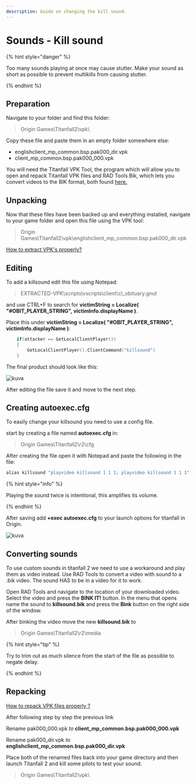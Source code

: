 ```yaml
---
description: Guide on changing the kill sound.
---
```


# Sounds - Kill sound

{% hint style="danger" %}

Too many sounds playing at once may cause stutter. Make your sound as short as possible to prevent multikills from causing stutter.

{% endhint %}

## Preparation <a id="preparation"></a>

Navigate to your folder and find this folder:

> Origin Games\Titanfall2\vpk\

Copy these file and paste them in an empty folder somewhere else:

* englishclient\_mp\_common.bsp.pak000\_dir.vpk
* client\_mp\_common.bsp.pak000\_000.vpk

You will need the Titanfall VPK Tool, the program which will allow you to open and repack Titanfall VPK files and RAD Tools Bik, which lets you convert videos to the BIK format, both found [here.](https://noskill.gitbook.io/titanfall2/how-to-start-modding/modding-tools)​

## Unpacking <a id="unpacking"></a>

Now that these files have been backed up and everything installed, navigate to your game folder and open this file using the VPK tool:

> Origin Games\Titanfall2\vpk\englishclient\_mp\_common.bsp.pak000\_dir.vpk

​[How to extract VPK's properly?](https://noskill.gitbook.io/titanfall2/how-to-start-modding/how-to-backup-extract-and-repack)​

## Editing

To add a killsound edit this file using Notepad:

> EXTRACTED-VPK\scripts\vscripts\client\cl_obituary.gnut

and use CTRL+F to search for **victimString = Localize( "#OBIT_PLAYER_STRING", victimInfo.displayName )**.

Place this under **victimString = Localize( "#OBIT_PLAYER_STRING", victimInfo.displayName )**: 
```cpp
	if(attacker == GetLocalClientPlayer())
	{
		GetLocalClientPlayer().ClientCommand("killsound")
	}
```
The final product should look like this:

![kuva](https://user-images.githubusercontent.com/36992687/113983257-5ffba680-9852-11eb-8e7c-5e7fdbe624b6.png)

After editing the file save it and move to the next step.

## Creating autoexec.cfg <a id="autoexec"></a>

To easily change your killsound you need to use a config file. 

start by creating a file named **autoexec.cfg** in:

> Origin Games\Titanfall2\r2\cfg

After creating the file open it with Notepad and paste the following in the file:
```cpp
alias killsound "playvideo killsound 1 1 1; playvideo killsound 1 1 1"
```
{% hint style="info" %}

Playing the sound twice is intentional, this amplifies its volume.

{% endhint %}

After saving add **+exec autoexec.cfg** to your launch options for  titanfall in Origin.

![kuva](https://user-images.githubusercontent.com/36992687/113929456-c18f2700-97f8-11eb-905d-f6041442c4a8.png)

## Converting sounds <a id="converting"></a>


To use custom sounds in titanfall 2 we need to use a workaround and play them as video instead.
Use RAD Tools to convert a video with sound to a .bik video. The sound HAS to be in a video for it to work.

Open RAD Tools and navigate to the location of your downloaded video. Select the video and press the **BINK IT!** button. In the menu that opens name the sound to **killsound.bik** and press the **Bink** button on the right side of the window. 

After binking the video move the new **killsound.bik** to

> Origin Games\Titanfall2\r2\media

{% hint style="tip" %}

Try to trim out as much silence from the start of the file as possible to negate delay. 

{% endhint %}

## Repacking <a id="repacking"></a>

​[How to repack VPK files properly ?](https://noskill.gitbook.io/titanfall2/how-to-start-modding/how-to-backup-extract-and-repack#how-to-repack-vpk-files-properly)​

After following step by step the previous link

Rename pak000\_000.vpk _to_ **client\_mp\_common.bsp.pak000\_000.vpk**

Rename pak000\_dir.vpk _to_ **englishclient\_mp\_common.bsp.pak000\_dir.vpk**

Place both of the renamed files back into your game directory and then launch Titanfall 2 and kill some pilots to test your sound. 

> Origin Games\Titanfall2\vpk\
